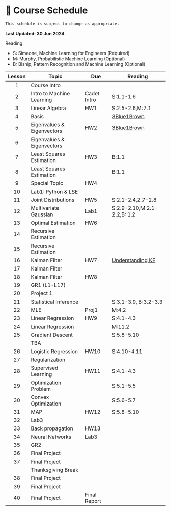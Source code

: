 # 📆 Course Schedule

```{note}
This schedule is subject to change as appropriate.
```
**Last Updated: 30 Jun 2024**

Reading: 
- S: Simeone, Machine Learning for Engineers (Required)
- M: Murphy, Probabilistic Machine Learning (Optional)
- B: Biship, Pattern Recognition and Machine Learning (Optional)

|Lesson|  Topic                        | Due        | Reading
|:----:|-------------------------------|------------|-----------------
|1     | Course Intro                  |            |           
|2     | Intro to Machine Learning     |Cadet Intro | S:1.1-1.6 
|3     | Linear Algebra                | HW1        | S:2.5-2.6,M:7.1  
|4     | Basis                         |            | [3Blue1Brown](https://www.youtube.com/watch?v=P2LTAUO1TdA)
|5     | Eigenvalues & Eigenvectors    | HW2        | [3Blue1Brown](https://www.youtube.com/watch?v=PFDu9oVAE-g)
|6     | Eigenvalues & Eigenvectors    |            |           
|7     | Least Squares Estimation      | HW3        | B:1.1          
|8     | Least Squares Estimation      |            | B:1.1          
|9     | Special Topic                 | HW4        |           
|10    | Lab1: Python & LSE            |            |      
|11    | Joint Distributions           | HW5        | S:2.1-2.4,2.7-2.8       
|12    | Multivariate Gaussian         | Lab1       | S:2.9-2.10,M:2.1-2.2,B: 1.2
|13    | Optimal Estimation            | HW6        | 
|14    | Recursive Estimation          |            |
|15    | Recursive Estimation          |            |
|16    | Kalman Filter                 | HW7        |[Understanding KF](https://www.youtube.com/playlist?list=PLn8PRpmsu08pzi6EMiYnR-076Mh-q3tWr)
|17    | Kalman Filter                 |            |
|18    | Kalman Filter                 | HW8        |
|19    | GR1 (L1-L17)                  |            |    
|20    | Project 1                     |            |     
|21    | Statistical Inference         |            | S:3.1-3.9, B:3.2-3.3    
|22    | MLE                           | Proj1      | M:4.2 
|23    | Linear Regression             | HW9        | S:4.1-4.3   
|24    | Linear Regression             |            | M:11.2   
|25    | Gradient Descent              |            | S:5.8-5.10   
|      | TBA                           |            |
|26    | Logistic Regression           | HW10       | S:4.10-4.11
|27    | Regularization                |            | 
|28    | Supervised Learning           | HW11       | S:4.1-4.3 
|29    | Optimization Problem          |            | S:5.1-5.5 
|30    | Convex Optimization           |            | S:5.6-5.7   
|31    | MAP                           | HW12       | S:5.8-5.10   
|32    | Lab3                          |            |    
|33    | Back propagation              | HW13       |
|34    | Neural Networks               | Lab3       |  
|35    | GR2                           |            |    
|36    | Final Project                 |            |
|37    | Final Project                 |            |
|      | Thanksgiving Break            |            |
|38    | Final Project                 |            |
|39    | Final Project                 |            |
|40    | Final Project                 |Final Report|
